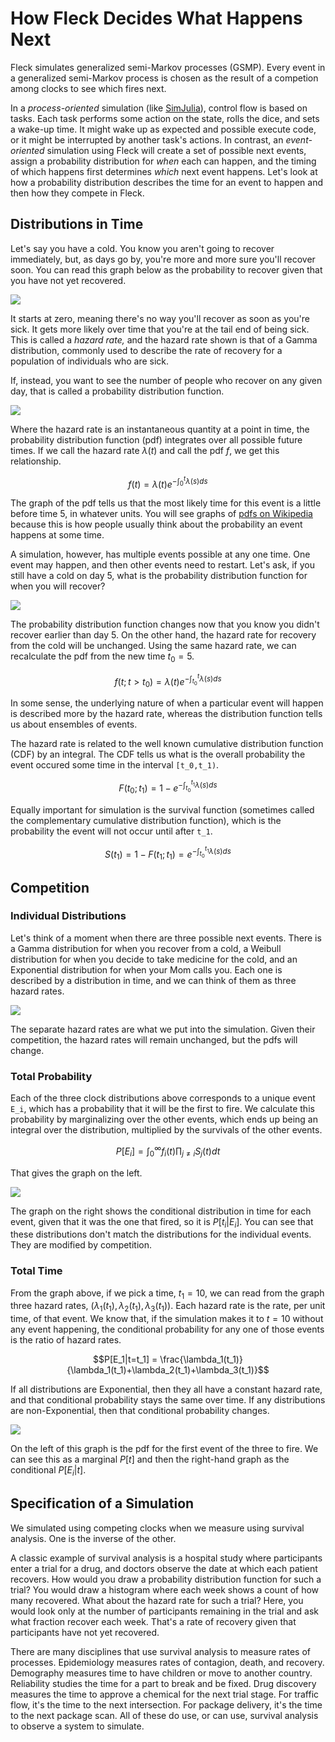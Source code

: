 # How Fleck Decides What Happens Next

Fleck simulates generalized semi-Markov processes (GSMP). Every event in a generalized semi-Markov process is chosen as the result of a competion among clocks to see which fires next.

In a *process-oriented* simulation (like [SimJulia](https://simjuliajl.readthedocs.io/en/stable/welcome.html)), control flow is based on tasks. Each task performs some action on the state, rolls the dice, and sets a wake-up time. It might wake up as expected and possible execute code, or it might be interrupted by another task's actions. In contrast, an *event-oriented* simulation using Fleck will create a set of possible next events, assign a probability distribution for *when* each can happen, and the timing of which happens first determines *which* next event happens. Let's look at how a probability distribution describes the time for an event to happen and then how they compete in Fleck.

## Distributions in Time

Let's say you have a cold. You know you aren't going to recover immediately, but, as days go by, you're more and more sure you'll recover soon. You can read this graph below as the probability to recover given that you have not yet recovered.

![](assets/gammahazard.png)

It starts at zero, meaning there's no way you'll recover as soon as you're sick. It gets more likely over time that you're at the tail end of being sick. This is called a *hazard rate,* and the hazard rate shown is that of a Gamma distribution, commonly used to describe the rate of recovery for a population of individuals who are sick.

If, instead, you want to see the number of people who recover on any given day, that is called a probability distribution function.

![](assets/gammapdf.png)

Where the hazard rate is an instantaneous quantity at a point in time, the probability distribution function (pdf) integrates over all possible future times. If we call the hazard rate $\lambda(t)$ and call the pdf $f$, we get this relationship.

```math
f(t) = \lambda(t) e^{-\int_0^t \lambda(s)ds}
```

The graph of the pdf tells us that the most likely time for this event is a little before time 5, in whatever units. You will see graphs of [pdfs on Wikipedia](https://en.wikipedia.org/wiki/Gamma_distribution#/media/File:Gamma_distribution_pdf.svg) because this is how people usually think about the probability an event happens at some time.

A simulation, however, has multiple events possible at any one time. One event may happen, and then other events need to restart. Let's ask, if you still have a cold on day 5, what is the probability distribution function for when you will recover?

![](assets/shiftedgamma.png)

The probability distribution function changes now that you know you didn't recover earlier than day 5. On the other hand, the hazard rate for recovery from the cold will be unchanged. Using the same hazard rate, we can recalculate the pdf from the new time $t_0=5$.

```math
f(t;t>t_0) = \lambda(t) e^{-\int_{t_0}^t \lambda(s)ds}
```

In some sense, the underlying nature of when a particular event will happen is described more by the hazard rate, whereas the distribution function tells us about ensembles of events.

The hazard rate is related to the well known cumulative distribution function (CDF) by an integral. The CDF tells us what is the overall probability the event occured some time in the interval ``[t_0,t_1)``.

```math
F(t_0;t_1) = 1 - e^{-\int_{t_0}^{t_1} \lambda(s) ds}
```

Equally important for simulation is the survival function (sometimes called the complementary cumulative distribution function), which is the probability the event will not occur until after ``t_1``.

```math
S(t_1) = 1 - F(t_1;t_1) = e^{-\int_{t_0}^{t_1} \lambda(s) ds}
```

## Competition

### Individual Distributions

Let's think of a moment when there are three possible next events. There is a Gamma distribution for when you recover from a cold, a Weibull distribution for when you decide to take medicine for the cold, and an Exponential distribution for when your Mom calls you. Each one is described by a distribution in time, and we can think of them as three hazard rates.

![](assets/individual_distributions.png)

The separate hazard rates are what we put into the simulation. Given their competition, the hazard rates will remain unchanged, but the pdfs will change.

### Total Probability

Each of the three clock distributions above corresponds to a unique event ``E_i``, which has a probability that it will be the first to fire. We calculate this probability by marginalizing over the other events, which ends up being an integral over the distribution, multiplied by the survivals of the other events.

```math
P[E_i] = \int_0^\infty f_i(t) \prod_{j\ne i} S_j(t) dt
```

That gives the graph on the left.

![](assets/conditional_on_which.png)

The graph on the right shows the conditional distribution in time for each event, given that it was the one that fired, so it is $P[t_i | E_i]$. You can see that these distributions don't match the distributions for the individual events. They are modified by competition.


### Total Time

From the graph above, if we pick a time, $t_1=10$, we can read from the graph three hazard rates, $(\lambda_1(t_1),\lambda_2(t_1), \lambda_3(t_1))$. Each hazard rate is the rate, per unit time, of that event. We know that, if the simulation makes it to $t=10$ without any event happening, the conditional probability for any one of those events is the ratio of hazard rates.

```math
P[E_1|t=t_1] = \frac{\lambda_1(t_1)}{\lambda_1(t_1)+\lambda_2(t_1)+\lambda_3(t_1)}
```

If all distributions are Exponential, then they all have a constant hazard rate, and that conditional probability stays the same over time. If any distributions are non-Exponential, then that conditional probability changes.

![](assets/conditional_on_when.png)

On the left of this graph is the pdf for the first event of the three to fire. We can see this as a marginal $P[t]$ and then the right-hand graph as the conditional $P[E_i|t]$.

## Specification of a Simulation

We simulated using competing clocks when we measure using survival analysis. One is the inverse of the other.

A classic example of survival analysis is a hospital study where participants enter a trial for a drug, and doctors observe the date at which each patient recovers. How would you draw a probability distribution function for such a trial? You would draw a histogram where each week shows a count of how many recovered. What about the hazard rate for such a trial? Here, you would look only at the number of participants remaining in the trial and ask what fraction recover each week. That's a rate of recovery given that participants have not yet recovered.

There are many disciplines that use survival analysis to measure rates of processes. Epidemiology measures rates of contagion, death, and recovery. Demography measures time to have children or move to another country. Reliability studies the time for a part to break and be fixed. Drug discovery measures the time to approve a chemical for the next trial stage. For traffic flow, it's the time to the next intersection. For package delivery, it's the time to the next package scan. All of these do use, or can use, survival analysis to observe a system to simulate.
